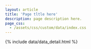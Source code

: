 ```yaml
---
layout: article
title: 'Page tltle here'
description: page description here.
page_css:
  - /assets/css/custom/data/index.css
---
```


<div id="detail-container">
	{% include data/data_detail.html %}
</div>

<script src="/assets/js/ext/xml2json.js"></script>
<script src="/assets/js/catalog_detail.js"></script>
<script async defer src="https://maps.googleapis.com/maps/api/js?key=INSERT_KEY_HERE&callback=initMap"></script>
